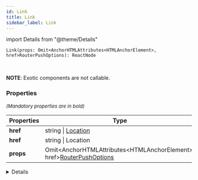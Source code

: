 ```yaml
---
id: Link
title: Link
sidebar_label: Link
---
```


import Details from "@theme/Details"


```tsx
Link(props: Omit<AnchorHTMLAttributes<HTMLAnchorElement>, href>RouterPushOptions): ReactNode
```
<br/>

**NOTE**: Exotic components are not callable.

### Properties

<font size="2"><i>(Mandatory properties are in bold)</i></font>

| Properties | Type | Description |
| --------- | ---- | ----------- |
| **href** | string \| [Location](/framework-api/interfaces/Location.md) |  |
| **href** | string \| Location |  |
| **props** | Omit<AnchorHTMLAttributes<HTMLAnchorElement\>, href\>[RouterPushOptions](/framework-api/interfaces/RouterPushOptions.md) |  |


<Details summary={<summary><b>Additional properties for advanced use cases</b></summary>}><div>

| Properties | Type | Description |
| --------- | ---- | ----------- |
| activeClassName | string |  |
| activeClassName | string |  |
| activeStyle | CSSProperties |  |
| activeStyle | CSSProperties |  |
| Component | ForwardRefRenderFunction<HTMLAnchorElement, [LinkComponentProps](/framework-api/types/LinkComponentProps.md)\> |  |
| Component | ForwardRefRenderFunction<HTMLAnchorElement, LinkComponentProps\> |  |
| exact | boolean |  |
| exact | boolean |  |
| isActive |  |  |
| isActive |  |  |
| prefetch | boolean |  |
| prefetch | boolean |  |
| replace | boolean |  |
| replace | boolean |  |
| scroll | boolean |  |
| scroll | boolean |  |
| strict | booleanRefAttributes<HTMLAnchorElement\> |  |
| strict | booleanRefAttributes<HTMLAnchorElement\> |  |


</div></Details>